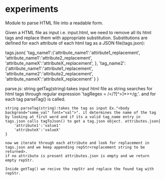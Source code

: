 # experiments
Module to parse HTML file into a readable form.

Given a HTML file as input i.e. input.html, we need to remove all its html tags and replace them with appropriate substitution.
Substitutions are defined for each attribute of each html tag as a JSON file(tags.json):

tags.json{
	'tag_name1':{'attribute_name1':'attirbute1_replacement',
				'attribute_name1':'attribute2_replacement',
				'attribute_nameX':'attributeX_replacement',
				},
	'tag_name2':{'attribute_name1':'attribute1_replacement',
				'attribute_name2':'attribute2_replacement',
				'attribute_nameX':'attributeX_replacement'
				}
}

parse.js:
	string getTag(string):takes input html file as string searches for html tags through regular expression 'tagRegex = /<\/?[^>]*>+/g;'. and for each tag parseTag() is called.
	
	string parseTag(string):takes the tag as input Ex."<body backgrond="some_val" font="val">". it determines the name of the tag by looking at first word and if its a valid tag_name entry in tags.json calls tagToJson() to get a tag.json object. attributes.json{
		'attribute1':'value1'
		'attributeX':'valueX'
	}
	
	now we iterate through each attribute and look for replacement in tags.json and we keep appending repStr<replacement string to be returned>.
	if no attribute is present attributes.json is empty and we return empty repStr.

	Inside getTag() we recive the repStr and replace the found tag with repStr.